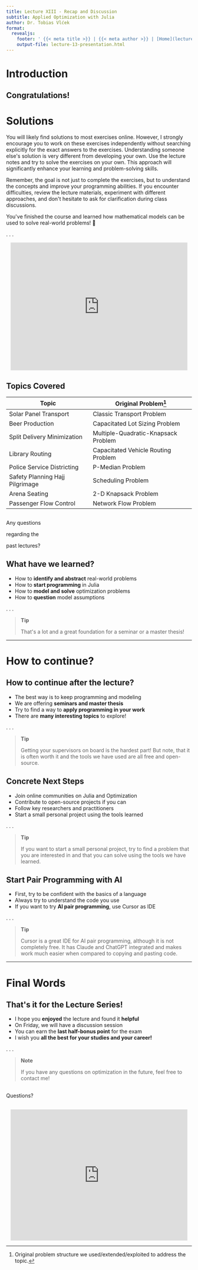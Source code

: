 ```yaml
---
title: Lecture XIII - Recap and Discussion
subtitle: Applied Optimization with Julia
author: Dr. Tobias Vlćek
format:
  revealjs:
    footer: ' {{< meta title >}} | {{< meta author >}} | [Home](lecture-13-recap.qmd)'
    output-file: lecture-13-presentation.html
---
```



# <span class="flow">Introduction</span>

## Congratulations!

# Solutions

You will likely find solutions to most exercises online. However, I strongly encourage you to work on these exercises independently without searching explicitly for the exact answers to the exercises. Understanding someone else's solution is very different from developing your own. Use the lecture notes and try to solve the exercises on your own. This approach will significantly enhance your learning and problem-solving skills.

Remember, the goal is not just to complete the exercises, but to understand the concepts and improve your programming abilities. If you encounter difficulties, review the lecture materials, experiment with different approaches, and don't hesitate to ask for clarification during class discussions.

You've finished the course and learned how mathematical models can be used to solve real-world problems! :tada:

. . .

<center>
<iframe src="https://giphy.com/embed/xT9C25UNTwfZuk85WP" width="480" height="346" style frameBorder="0" class="giphy-embed" allowFullScreen>
</iframe>
</center>

## Topics Covered

| Topic                           | Original Problem[^1]                |
|---------------------------------|-------------------------------------|
| Solar Panel Transport           | Classic Transport Problem           |
| Beer Production                 | Capacitated Lot Sizing Problem      |
| Split Delivery Minimization     | Multiple-Quadratic-Knapsack Problem |
| Library Routing                 | Capacitated Vehicle Routing Problem |
| Police Service Districting      | P-Median Problem                    |
| Safety Planning Hajj Pilgrimage | Scheduling Problem                  |
| Arena Seating                   | 2-D Knapsack Problem                |
| Passenger Flow Control          | Network Flow Problem                |

## 

Any questions

regarding the

past lectures?

## What have we learned?

-   How to **identify and abstract** real-world problems
-   How to **start programming** in Julia
-   How to **model and solve** optimization problems
-   How to **question** model assumptions

. . .

> **Tip**
>
> That's a lot and a great foundation for a seminar or a master thesis!

------------------------------------------------------------------------

# <span class="flow">How to continue?</span>

## How to continue after the lecture?

-   The best way is to <span class="highlight">keep programming and modeling</span>
-   We are offering **seminars and master thesis**
-   Try to find a way to **apply programming in your work**
-   There are **many interesting topics** to explore!

. . .

> **Tip**
>
> Getting your supervisors on board is the hardest part! But note, that it is often worth it and the tools we have used are all free and open-source.

## Concrete Next Steps

-   Join online communities on Julia and Optimization
-   Contribute to open-source projects if you can
-   Follow key researchers and practitioners
-   Start a small personal project using the tools learned

. . .

> **Tip**
>
> If you want to start a small personal project, try to find a problem that you are interested in and that you can solve using the tools we have learned.

## Start Pair Programming with AI

-   First, try to <span class="highlight">be confident with the basics</span> of a language
-   Always try to <span class="highlight">understand the code you use</span>
-   If you want to try **AI pair programming**, use Cursor as IDE

. . .

> **Tip**
>
> Cursor is a great IDE for AI pair programming, although it is not completely free. It has Claude and ChatGPT integrated and makes work much easier when compared to copying and pasting code.

------------------------------------------------------------------------

# <span class="flow">Final Words</span>

## That's it for the Lecture Series!

-   I hope you **enjoyed** the lecture and found it **helpful**
-   On Friday, we will have a <span class="highlight">discussion session</span>
-   You can earn the **last half-bonus point** for the exam
-   I wish you **all the best for your studies and your career!**

. . .

> **Note**
>
> If you have any questions on optimization in the future, feel free to contact me!

## 

Questions?

## 

<center>
<iframe src="https://giphy.com/embed/YVg3fCdaBpLEc" width="480" height="355" style frameBorder="0" class="giphy-embed" allowFullScreen>
</iframe>
</center>

[^1]: Original problem structure we <span class="highlight">used/extended/exploited</span> to address the topic.
